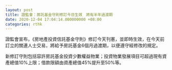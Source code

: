 ```yaml
---
layout: post
title: 證監會：房託基金守則修訂今日生效　將有半年過渡期
date: 2020-12-04 17:04:14.000000000 +08:00
categories: rthk
---
```


證監會宣布，《房地產投資信託基金守則》修訂今天刊憲，並即時生效，在今天前訂立的關連人士交易，將給予房託基金6個月過渡期，以便遵守經修改的規定。

新修訂守則包括容許房託基金投資少數權益物業；投資物業發展項目可超過現有資產總值10%上限；借款限額由資產總值45%提升至50%等。
